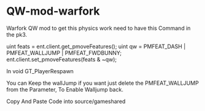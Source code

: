 # QW-mod-warfork
Warfork QW mod to get this physics work need to have this Command in the pk3.

uint feats = ent.client.get_pmoveFeatures();     uint qw = PMFEAT_DASH | PMFEAT_WALLJUMP | PMFEAT_FWDBUNNY;     ent.client.set_pmoveFeatures(feats &amp; ~qw); 

In void GT_PlayerRespawn

You can Keep the wallJump if you want just delete the PMFEAT_WALLJUMP from the Parameter, To Enable Walljump back.

Copy And Paste Code into source/gameshared
